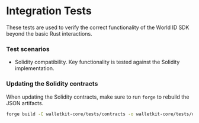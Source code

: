 # Integration Tests

These tests are used to verify the correct functionality of the World ID SDK beyond the basic Rust interactions.

### Test scenarios

- Solidity compatibility. Key functionality is tested against the Solidity implementation.

### Updating the Solidity contracts

When updating the Solidity contracts, make sure to run `forge` to rebuild the JSON artifacts.

```bash
forge build -C walletkit-core/tests/contracts -o walletkit-core/tests/out
```
